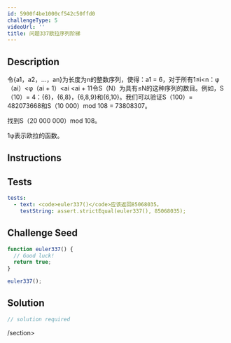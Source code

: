 ```yaml
---
id: 5900f4be1000cf542c50ffd0
challengeType: 5
videoUrl: ''
title: 问题337欧拉序列阶梯
---
```


## Description
<section id="description">令{a1，a2，...，an}为长度为n的整数序列，使得：a1 = 6，对于所有1≤i&lt;n：φ（ai）&lt;φ（ai + 1）&lt;ai &lt;ai + 11令S（N）为具有≤N的这种序列的数目。例如，S（10）= 4：{6}，{6,8}，{6,8,9}和{6,10}。我们可以验证S（100）= 482073668和S（10 000）mod 108 = 73808307。 <p>找到S（20 000 000）mod 108。 </p><p> 1φ表示欧拉的函数。 </p></section>

## Instructions
<section id="instructions">
</section>

## Tests
<section id='tests'>

```yml
tests:
  - text: <code>euler337()</code>应该返回85068035。
    testString: assert.strictEqual(euler337(), 85068035);

```

</section>

## Challenge Seed
<section id='challengeSeed'>

<div id='js-seed'>

```js
function euler337() {
  // Good luck!
  return true;
}

euler337();

```

</div>



</section>

## Solution
<section id='solution'>

```js
// solution required
```

/section>
